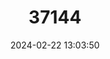 ---
title: "37144"
category: "Knema ridsdaleana"
draft: false
date: 2024-02-22 13:03:50
languages:
  Tagalog: ["Ridsdale tambalau"]
---